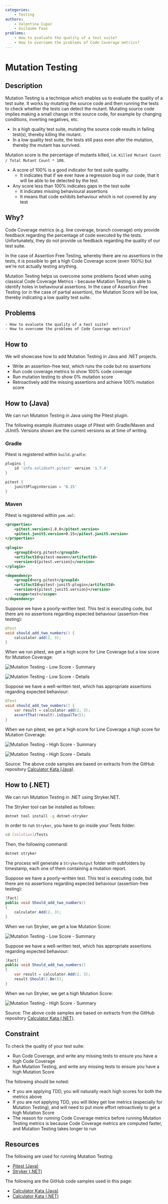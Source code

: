 ```yaml
---
categories:
    - Testing
authors:
    - Valentina Cupać
    - Guilaume Faas
problems: 
    - How to evaluate the quality of a test suite?
    - How to overcome the problems of Code Coverage metrics?
---
```


# Mutation Testing
## Description

Mutation Testing is a technique which enables us to evaluate the quality of a test suite. It works by mutating the source code and then running the tests to check whether the tests can detect the mutant. Mutating source code implies making a small change in the source code, for example by changing conditions, inverting negatives, etc.

- In a high quality test suite, mutating the source code results in failing test(s), thereby killing the mutant. 
- In a low quality test suite, the tests still pass even after the mutation, thereby the mutant has survived. 

Mutation score is the percentage of mutants killed, i.e. `Killed Mutant Count / Total Mutant Count * 100`. 
- A score of 100% is a good indicator for test suite quality.
    - It indicates that if we ever have a regression bug in our code, that it will be able to be detected by the test.
- Any score less than 100% indicates gaps in the test suite
    - It indicates missing behavioural assertions
    - It means that code exhibits behaviour which is not covered by any test

## Why?

Code Coverage metrics (e.g. line coverage, branch coverage) only provide feedback regarding the percentage of code executed by the tests. Unfortunately, they do not provide us feedback regarding the quality of our test suite.

In the case of Assertion Free Testing, whereby there are no assertions in the tests, it is possible to get a high Code Coverage score (even 100%) but we're not actually testing anything.

Mutation Testing helps us overcome some problems faced when using classical Code Coverage Metrics - because Mutation Testing is able to identify holes in behavioural assertions. In the case of Assertion Free Testing (or in the case of partial assertion), the Mutation Score will be low, thereby indicating a low quality test suite. 


## Problems
    - How to evaluate the quality of a test suite?
    - How to overcome the problems of Code Coverage metrics?

## How to

We will showcase how to add Mutation Testing in Java and .NET projects.
- Write an assertion-free test, which runs the code but no assertions
- Run code coverage metrics to show 100% code coverage
- Run mutation testing to show 0% mutation score
- Retroactively add the missing assertions and achieve 100% mutation score

## How to (Java)

We can run Mutation Testing in Java using the Pitest plugin.

The following example illustrates usage of Pitest with Gradle/Maven and JUnit5.
Versions shown are the current versions as at time of writing.

### Gradle
Pitest is registered within `build.gradle`:

```groovy
plugins {
    id 'info.solidsoft.pitest' version '1.7.4'
}

pitest {
    junit5PluginVersion = '0.15'
}
```

### Maven
Pitest is registered within `pom.xml`:

```xml
<properties>
    <pitest.version>1.8.0</pitest.version>
    <pitest.junit5.version>0.15</pitest.junit5.version>
</properties>
    
<plugin>
    <groupId>org.pitest</groupId>
    <artifactId>pitest-maven</artifactId>
    <version>${pitest.version}</version>
</plugin>

<dependency>
    <groupId>org.pitest</groupId>
    <artifactId>pitest-junit5-plugin</artifactId>
    <version>${pitest.junit5.version}</version>
    <scope>test</scope>
</dependency>
```

Suppose we have a poorly-written test. This test is executing code, but there are no assertions regarding expected behaviour (assertion-free testing):

```java
@Test
void should_add_two_numbers() {
    calculator.add(2, 3);
}
```

When we run pitest, we get a high score for Line Coverage but a low score for Mutation Coverage:

![Mutation Testing - Low Score - Summary](../../images/mutation-testing-java-low-score-summary.png)

![Mutation Testing - Low Score - Details](../../images/mutation-testing-java-low-score-details.png)

Suppose we have a well-written test, which has appropriate assertions regarding expected behaviour:

```java
@Test
void should_add_two_numbers() {
    var result = calculator.add(2, 3);
    assertThat(result).isEqualTo(5);
}
```

When we run pitest, we get a high score for Line Coverage a high score for Mutation Coverage:

![Mutation Testing - High Score - Summary](../../images/mutation-testing-java-high-score-summary.png)

![Mutation Testing - High Score - Details](../../images/mutation-testing-java-high-score-details.png)

Source: The above code samples are based on extracts from the GitHub repository [Calculator Kata (Java)](https://github.com/valentinacupac/calculator-kata-java).

## How to (.NET)

We can run Mutation Testing in .NET using Stryker.NET.

The Stryker tool can be installed as follows:

```bash
dotnet tool install -g dotnet-stryker
```

In order to run `Stryker`, you have to go inside your Tests folder:

```bash
cd [solution]/Tests
```

Then, the following command:

```bash
dotnet stryker
```

The process will generate a `StrykerOutput` folder with subfolders by timestamp, each one of them containing a mutation report.

Suppose we have a poorly-written test. This test is executing code, but there are no assertions regarding expected behaviour (assertion-free testing):

```csharp
[Fact]
public void Should_add_two_numbers()
{
    calculator.Add(2, 3);
}
```

When we run Stryker, we get a low Mutation Score:

![Mutation Testing - Low Score - Summary](../../images/mutation-testing-dotnet-low-score.png)

Suppose we have a well-written test, which has appropriate assertions regarding expected behaviour:

```csharp
[Fact]
public void Should_add_two_numbers()
{
    var result = calculator.Add(2, 3);
    result.Should().Be(5);
}
```

When we run Stryker, we get a high Mutation Score:

![Mutation Testing - High Score - Summary](../../images/mutation-testing-dotnet-high-score.png)

Source: The above code samples are based on extracts from the GitHub repository [Calculator Kata (.NET)](https://github.com/valentinacupac/calculator-kata-dotnet).

## Constraint

To check the quality of your test suite:
- Run Code Coverage, and write any missing tests to ensure you have a high Code Coverage
- Run Mutation Testing, and write any missing tests to ensure you have a high Mutation Score

The following should be noted:
- If you are applying TDD, you will naturally reach high scores for both the metrics above
- If you are not applying TDD, you will likley get low metrics (especially for Mutation Testing), and will need to put more effort retroactively to get a high Mutation Score
- The reason for running Code Coverage metrics before running Mutation Testing metrics is because Code Coverage metrics are computed faster, and Mutation Testing takes longer to run

## Resources

The following are used for running Mutation Testing:
- [Pitest (Java)](https://pitest.org/)
- [Stryker (.NET)](https://stryker-mutator.io/docs/stryker-net/Introduction)

The following are the GitHub code samples used in this page:
- [Calculator Kata (Java)](https://github.com/valentinacupac/calculator-kata-java)
- [Calculator Kata (.NET)](https://github.com/valentinacupac/calculator-kata-dotnet)